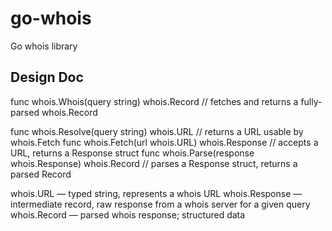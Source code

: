 # go-whois

Go whois library

## Design Doc

func whois.Whois(query string) whois.Record             // fetches and returns a fully-parsed whois.Record

func whois.Resolve(query string) whois.URL              // returns a URL usable by whois.Fetch
func whois.Fetch(url whois.URL) whois.Response          // accepts a URL, returns a Response struct
func whois.Parse(response whois.Response) whois.Record  // parses a Response struct, returns a parsed Record

whois.URL — typed string, represents a whois URL
whois.Response — intermediate record, raw response from a whois server for a given query
whois.Record — parsed whois response; structured data
